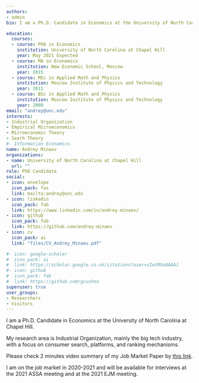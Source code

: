 ```yaml
---
authors:
- admin
bio: I am a Ph.D. Candidate in Economics at the University of North Carolina at Chapel Hill. My research area is Industrial Organization, mainly the big tech industry, with a focus on consumer search, platforms, and ranking mechanisms. I am on the job market in 2020-2021 and will be available for interviews at the 2021 ASSA meeting and at the 2021 EJM meeting.

education:
  courses:
  - course: PhD in Economics
    institution: University of North Carolina at Chapel Hill
    year: May 2021 Expected
  - course: MA in Economics
    institution: New Economic School, Moscow
    year: 2015
  - course: MSc in Applied Math and Physics
    institution: Moscow Institute of Physics and Technology
    year: 2011
  - course: BSc in Applied Math and Physics
    institution: Moscow Institute of Physics and Technology
    year: 2009
email: "andrey@unc.edu"
interests:
- Industrial Organization
- Empirical Microeconomics
- Microeconomic Theory
- Searh Theory
#- Information Economics
name: Andrey Minaev
organizations:
- name: University of North Carolina at Chapel Hill
  url: ""
role: PhD Candidate
social:
- icon: envelope
  icon_pack: fas
  link: mailto:andrey@unc.edu
- icon: linkedin
  icon_pack: fab
  link: https://www.linkedin.com/in/andrey-minaev/
- icon: github
  icon_pack: fab
  link: https://github.com/andrey-minaev
- icon: cv
  icon_pack: ai
  link: "files/CV_Andrey_Minaev.pdf"

#- icon: google-scholar
#  icon_pack: ai
#  link: https://scholar.google.co.uk/citations?user=sIwtMXoAAAAJ
#- icon: github
#  icon_pack: fab
#  link: https://github.com/gcushen
superuser: true
user_groups:
- Researchers
- Visitors
---
```


I am a Ph.D. Candidate in Economics at the University of North Carolina at Chapel Hill.

My research area is Industrial Organization, mainly the big tech industry, with a focus on consumer search, platforms, and ranking mechanisms.

Please check 2 minutes video summary of my Job Market Paper by [this link](https://www.youtube.com/watch?v=SBfj-CxpA8E).

I am on the job market in 2020-2021 and will be available for interviews at the 2021 ASSA meeting and at the 2021 EJM meeting.
